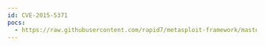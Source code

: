 ```yaml
---
id: CVE-2015-5371
pocs:
  - https://raw.githubusercontent.com/rapid7/metasploit-framework/master/modules/exploits/multi/http/solarwinds_store_manager_auth_filter.rb
---
```

